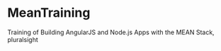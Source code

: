 MeanTraining
============

Training of Building AngularJS and Node.js Apps with the MEAN Stack, pluralsight
